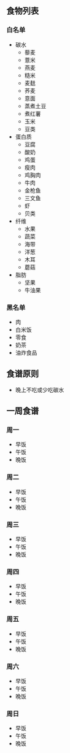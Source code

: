 ## 食物列表
### 白名单
- 碳水
  - 藜麦
  - 薏米
  - 燕麦
  - 糙米
  - 麦麸
  - 荞麦
  - 意面
  - 蒸煮土豆
  - 煮红薯
  - 玉米
  - 豆类
- 蛋白质
  - 豆腐
  - 酸奶
  - 鸡蛋
  - 瘦肉
  - 鸡胸肉
  - 牛肉
  - 金枪鱼
  - 三文鱼
  - 虾
  - 贝类
- 纤维
  - 水果
  - 蔬菜
  - 海带
  - 洋葱
  - 木耳
  - 蘑菇
- 脂肪
  - 坚果
  - 牛油果
### 黑名单
- 肉
- 白米饭
- 零食
- 奶茶
- 油炸食品
## 食谱原则
- 晚上不吃或少吃碳水
## 一周食谱
### 周一
- 早饭
- 午饭
- 晚饭
### 周二
- 早饭
- 午饭
- 晚饭
### 周三
- 早饭
- 午饭
- 晚饭
### 周四
- 早饭
- 午饭
- 晚饭
### 周五
- 早饭
- 午饭
- 晚饭
### 周六
- 早饭
- 午饭
- 晚饭
### 周日
- 早饭
- 午饭
- 晚饭
